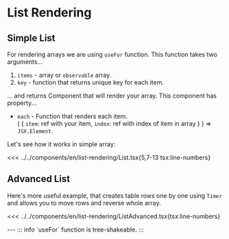 # List Rendering

<script setup >
import Demo from '../../components/tools/Demo.vue'
import { List } from '../../components/en/list-rendering/List.tsx'
import { List as ListAdvanced } from '../../components/en/list-rendering/ListAdvanced.tsx'
</script>

## Simple List

For rendering arrays we are using `useFor` function. This function takes two arguments...
  1. `items` - array or `observable` array. 
  2. `key` - function that returns unique key for each item.

... and returns Component that will render your array. This component has property...
 * `each` - Function that renders each item.  
        ( { `item`: ref with your item, `index`: ref with index of item in array  } ) => `JSX.Element`.

Let's see how it works in simple array:

<<< ../../components/en/list-rendering/List.tsx{5,7-13 tsx:line-numbers}

<Demo  :is="List" />

## Advanced List

Here's more useful example, that creates table rows one by one using `Timer` and allows you to move rows and reverse whole array.

<<< ../../components/en/list-rendering/ListAdvanced.tsx{tsx:line-numbers}

<Demo  :is="ListAdvanced" />
---
::: info
`useFor` function is tree-shakeable. 
:::
